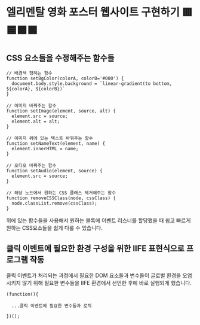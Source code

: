 # 엘리멘탈 영화 포스터 웹사이트 구현하기 🟥🟦🟩🟪

## CSS 요소들을 수정해주는 함수들
```
// 배경색 정하는 함수
function setBgColor(colorA, colorB='#000') {
  document.body.style.background = `linear-gradient(to bottom, ${colorA}, ${colorB})`
}

// 이미지 바꿔주는 함수
function setImage(element, source, alt) {
  element.src = source;
  element.alt = alt;
}

// 이미지 위에 있는 텍스트 바꿔주는 함수
function setNameText(element, name) {
  element.innerHTML = name;
}

// 오디오 바꿔주는 함수
function setAudio(element, source) {
  element.src = source;
}

// 해당 노드에서 원하는 CSS 클래스 제거해주는 함수
function removeCSSClass(node, cssClass) {
  node.classList.remove(cssClass);
}
```
위에 있는 함수들을 사용해서 원하는 블록에 이벤트 리스너를 할당했을 때 쉽고 빠르게 원하는 CSS요소들을 쉽게 다룰 수 있습니다.

## 클릭 이벤트에 필요한 환경 구성을 위한 IIFE 표현식으로 프로그램 작동
클릭 이벤트가 처리되는 과정에서 필요한 DOM 요소들과 변수들이 글로벌 환경을 오염 시키지 않기 위해 필요한 변수들을 IIFE 환경에서 선언한 후에 바로 실행되게 했습니다.
```
(function(){

  ...클릭 이벤트에 필요한 변수들과 로직

})();
```
